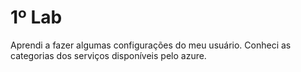 # 1º Lab
Aprendi a fazer algumas configurações do meu usuário.
Conheci as categorias dos serviços disponíveis pelo azure.
